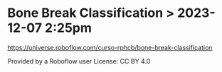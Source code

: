 # Bone Break Classification > 2023-12-07 2:25pm
https://universe.roboflow.com/curso-rphcb/bone-break-classification

Provided by a Roboflow user
License: CC BY 4.0
